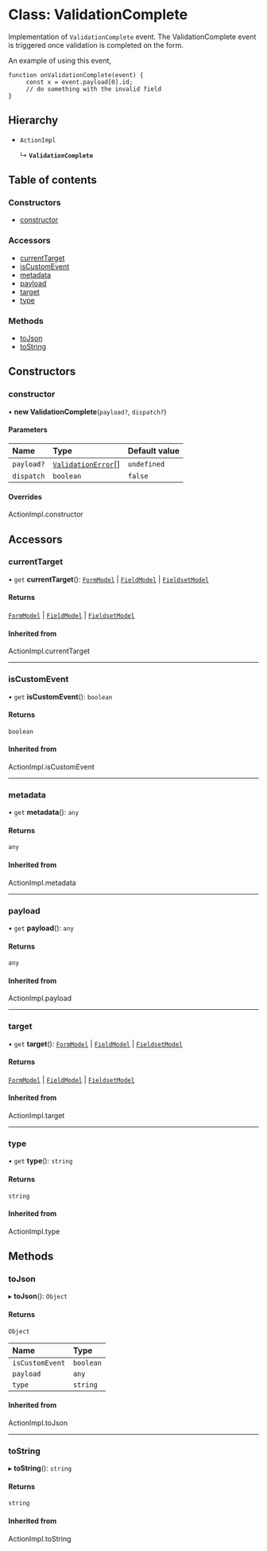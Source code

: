 # Class: ValidationComplete

Implementation of `ValidationComplete` event. The ValidationComplete event is triggered once validation is completed
on the form.

An example of using this event,
```
function onValidationComplete(event) {
	 const x = event.payload[0].id;
	 // do something with the invalid field
}
```

## Hierarchy

- `ActionImpl`

  ↳ **`ValidationComplete`**

## Table of contents

### Constructors

- [constructor](ValidationComplete.md#constructor)

### Accessors

- [currentTarget](ValidationComplete.md#currenttarget)
- [isCustomEvent](ValidationComplete.md#iscustomevent)
- [metadata](ValidationComplete.md#metadata)
- [payload](ValidationComplete.md#payload)
- [target](ValidationComplete.md#target)
- [type](ValidationComplete.md#type)

### Methods

- [toJson](ValidationComplete.md#tojson)
- [toString](ValidationComplete.md#tostring)

## Constructors

### constructor

• **new ValidationComplete**(`payload?`, `dispatch?`)

#### Parameters

| Name | Type | Default value |
| :------ | :------ | :------ |
| `payload?` | [`ValidationError`](ValidationError.md)[] | `undefined` |
| `dispatch` | `boolean` | `false` |

#### Overrides

ActionImpl.constructor

## Accessors

### currentTarget

• `get` **currentTarget**(): [`FormModel`](../interfaces/FormModel.md) \| [`FieldModel`](../interfaces/FieldModel.md) \| [`FieldsetModel`](../interfaces/FieldsetModel.md)

#### Returns

[`FormModel`](../interfaces/FormModel.md) \| [`FieldModel`](../interfaces/FieldModel.md) \| [`FieldsetModel`](../interfaces/FieldsetModel.md)

#### Inherited from

ActionImpl.currentTarget

___

### isCustomEvent

• `get` **isCustomEvent**(): `boolean`

#### Returns

`boolean`

#### Inherited from

ActionImpl.isCustomEvent

___

### metadata

• `get` **metadata**(): `any`

#### Returns

`any`

#### Inherited from

ActionImpl.metadata

___

### payload

• `get` **payload**(): `any`

#### Returns

`any`

#### Inherited from

ActionImpl.payload

___

### target

• `get` **target**(): [`FormModel`](../interfaces/FormModel.md) \| [`FieldModel`](../interfaces/FieldModel.md) \| [`FieldsetModel`](../interfaces/FieldsetModel.md)

#### Returns

[`FormModel`](../interfaces/FormModel.md) \| [`FieldModel`](../interfaces/FieldModel.md) \| [`FieldsetModel`](../interfaces/FieldsetModel.md)

#### Inherited from

ActionImpl.target

___

### type

• `get` **type**(): `string`

#### Returns

`string`

#### Inherited from

ActionImpl.type

## Methods

### toJson

▸ **toJson**(): `Object`

#### Returns

`Object`

| Name | Type |
| :------ | :------ |
| `isCustomEvent` | `boolean` |
| `payload` | `any` |
| `type` | `string` |

#### Inherited from

ActionImpl.toJson

___

### toString

▸ **toString**(): `string`

#### Returns

`string`

#### Inherited from

ActionImpl.toString
